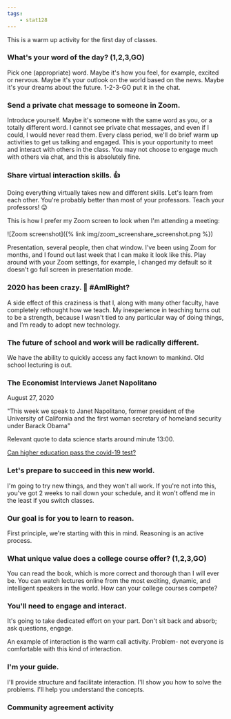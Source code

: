 ```yaml
---
tags:
    - stat128
---
```


This is a warm up activity for the first day of classes.


### What's your word of the day? (1,2,3,GO)

Pick one (appropriate) word.
Maybe it's how you feel, for example, excited or nervous.
Maybe it's your outlook on the world based on the news.
Maybe it's your dreams about the future.
1-2-3-GO put it in the chat.


### Send a private chat message to someone in Zoom.

Introduce yourself.
Maybe it's someone with the same word as you, or a totally different word.
I cannot see private chat messages, and even if I could, I would never read them.
Every class period, we'll do brief warm up activities to get us talking and engaged.
This is your opportunity to meet and interact with others in the class.
You may not choose to engage much with others via chat, and this is absolutely fine.


### Share virtual interaction skills. 👍

Doing everything virtually takes new and different skills.
Let's learn from each other.
You're probably better than most of your professors.
Teach your professors! 😜

This is how I prefer my Zoom screen to look when I'm attending a meeting:

![Zoom screenshot]({% link img/zoom_screenshare_screenshot.png %})

Presentation, several people, then chat window.
I've been using Zoom for months, and I found out last week that I can make it look like this.
Play around with your Zoom settings, for example, I changed my default so it doesn't go full screen in presentation mode.


### 2020 has been crazy. 🧨 #AmIRight?

A side effect of this craziness is that I, along with many other faculty, have completely rethought how we teach.
My inexperience in teaching turns out to be a strength, because I wasn't tied to any particular way of doing things, and I'm ready to adopt new technology.


### The future of school and work will be radically different.

We have the ability to quickly access any fact known to mankind.
Old school lecturing is out.


### The Economist Interviews Janet Napolitano

August 27, 2020

"This week we speak to Janet Napolitano, former president of the University of California and the first woman secretary of homeland security under Barack Obama"

Relevant quote to data science starts around minute 13:00.

[Can higher education pass the covid-19 test?](https://www.economist.com/podcasts/2020/08/27/can-higher-education-pass-the-covid-19-test)


### Let's prepare to succeed in this new world.

I'm going to try new things, and they won't all work.
If you're not into this, you've got 2 weeks to nail down your schedule, and it won't offend me in the least if you switch classes.


### Our goal is for you to learn to reason.

First principle, we're starting with this in mind.
Reasoning is an active process.


### What unique value does a college course offer? (1,2,3,GO)

You can read the book, which is more correct and thorough than I will ever be.
You can watch lectures online from the most exciting, dynamic, and intelligent speakers in the world.
How can your college courses compete?


### You'll need to engage and interact.

It's going to take dedicated effort on your part.
Don't sit back and absorb; ask questions, engage.

An example of interaction is the warm call activity.
Problem- not everyone is comfortable with this kind of interaction.


### I'm your guide.

I'll provide structure and facilitate interaction.
I'll show you how to solve the problems.
I'll help you understand the concepts.


### Community agreement activity
